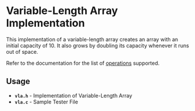 # Variable-Length Array Implementation

This implementation of a variable-length array creates an array with an initial capacity of 10. It also grows by doubling its capacity whenever it runs out of space.

Refer to the documentation for the list of [operations](https://docs.google.com/document/d/e/2PACX-1vTkAdRTwsTNxA2toYGKso5ynNy9vXQOC4Fl0Wv8G0BznTYdiv0tqMPtLdXthM6b6LFZN2mibmJ-Ty9t/pub "operations") supported.

## Usage
- **`vla.h`** - Implementation of Variable-Length Array
- **`vla.c`** - Sample Tester File
